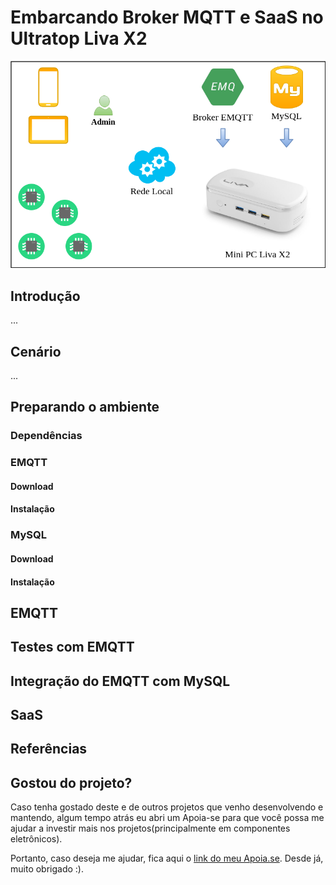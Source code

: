 # Embarcando Broker MQTT e SaaS no Ultratop Liva X2

![img](https://raw.githubusercontent.com/douglaszuqueto/broker-emqtt/master/.github/broker-emqtt.png)

## Introdução

...

## Cenário

...

## Preparando o ambiente

### Dependências

### EMQTT
#### Download
#### Instalação

### MySQL
#### Download
#### Instalação

## EMQTT

## Testes com EMQTT

## Integração do EMQTT com MySQL

## SaaS

## Referências

## Gostou do projeto?

Caso tenha gostado deste e de outros projetos que venho desenvolvendo e mantendo, algum tempo atrás eu
abri um Apoia-se para que você possa me ajudar a investir mais nos projetos(principalmente em componentes eletrônicos).
 
Portanto, caso deseja me ajudar, fica aqui o [link do meu Apoia.se](https://apoia.se/douglaszuqueto). Desde já, muito obrigado :).
